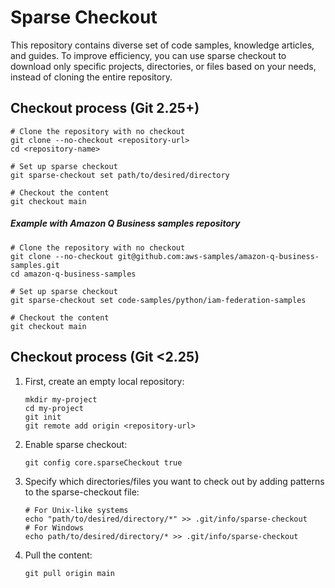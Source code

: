 # Sparse Checkout

This repository contains diverse set of code samples, knowledge articles, and guides. To improve efficiency, you can use sparse checkout to download only specific projects, directories, or files based on your needs, instead of cloning the entire repository.

## Checkout process (Git 2.25+)
```
# Clone the repository with no checkout
git clone --no-checkout <repository-url>
cd <repository-name>

# Set up sparse checkout
git sparse-checkout set path/to/desired/directory

# Checkout the content
git checkout main
```

##### Example with Amazon Q Business samples repository
```
# Clone the repository with no checkout
git clone --no-checkout git@github.com:aws-samples/amazon-q-business-samples.git
cd amazon-q-business-samples

# Set up sparse checkout
git sparse-checkout set code-samples/python/iam-federation-samples

# Checkout the content
git checkout main
```

## Checkout process (Git <2.25)

1. First, create an empty local repository:
    ```
    mkdir my-project
    cd my-project
    git init
    git remote add origin <repository-url>
    ```
1. Enable sparse checkout:
    ```
    git config core.sparseCheckout true
    ```
1. Specify which directories/files you want to check out by adding patterns to the sparse-checkout file:
    ```
    # For Unix-like systems
    echo "path/to/desired/directory/*" >> .git/info/sparse-checkout
    # For Windows
    echo path/to/desired/directory/* >> .git/info/sparse-checkout
    ```
1. Pull the content:
    ```
    git pull origin main
    ```
